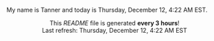 My name is Tanner and today is Thursday, December 12, 4:22 AM EST.

<p align="center">This <i>README</i> file is generated <b>every 3 hours</b>!</br>Last refresh: Thursday, December 12, 4:22 AM EST<br /></p>
